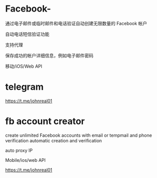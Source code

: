 # Facebook-
通过电子邮件或临时邮件和电话验证自动创建无限数量的 Facebook 帐户

自动电话短信验证功能

支持代理

保存成功的帐户详细信息，例如电子邮件密码

移动/iOS/Web API

# telegram
https://t.me/johnreal01

# fb account creator
create unlimited Facebook accounts with email or tempmail and phone verification 
automatic creation and verification 

auto proxy IP

Mobile/ios/web API

https://t.me/johnreal01
